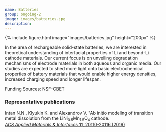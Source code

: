 ```yaml
---
name: Batteries
group: ongoing-2
image: images/batteries.jpg
description:
---
```


{%
  include figure.html
  image="images/batteries.jpg"
  height="200px"
%}

In the area of rechargeable solid-state batteries, we are interested in theoretical understanding of interfacial properties of Li and beyond-Li cathode materials. Our current focus is on unveiling degradation mechanisms of electrode materials in both aqueous and organic media. Our studies are expected to shed more light onto basic electrochemical properties of battery materials that would enable higher energy densities, increased charging speed and longer lifespan.  

Funding Sources: NSF-CBET

### Representative publications

Intan N.N., Klyukin K. and Alexandrov V. "Ab initio modeling of transition metal dissolution from the LiNi<sub>0.5</sub>Mn<sub>1.5</sub>O<sub>4</sub> cathode.  
[_ACS Applied Materials & Interfaces_ __11__, 20110-20116 (2019)](https://pubs.acs.org/doi/10.1021/acsami.9b06010)
